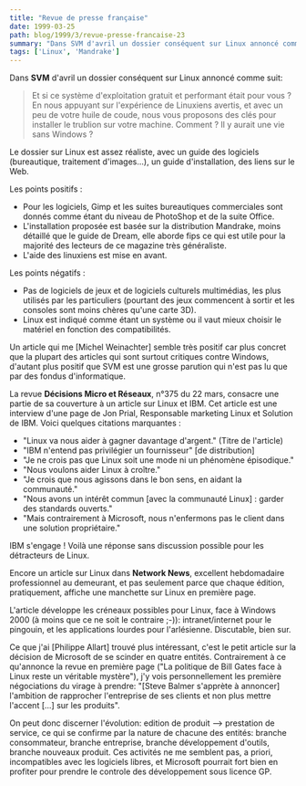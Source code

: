 ```yaml
---
title: "Revue de presse française"
date: 1999-03-25
path: blog/1999/3/revue-presse-francaise-23
summary: "Dans SVM d'avril un dossier conséquent sur Linux annoncé comme suit: Et si ce système d'exploitation gratuit et performant était pour vous."
tags: ['Linux', 'Mandrake']
---
```


<P>
Dans <B>SVM</B> d'avril un dossier conséquent sur Linux annoncé comme suit:
</P>

<BLOCKQUOTE>
Et si ce système d'exploitation gratuit et performant était pour vous ? En nous appuyant sur l'expérience de Linuxiens avertis, et avec un peu de votre huile de coude, nous vous proposons des clés pour installer le trublion sur votre machine. Comment ? Il y aurait une vie sans Windows ?
</BLOCKQUOTE>
<P>Le dossier sur Linux est assez réaliste, avec un guide des
logiciels (bureautique, traitement d'images...), un guide
d'installation, des liens sur le Web.</P>

<P>Les points positifs :</P>

<UL>

<LI>Pour les logiciels, Gimp et les suites bureautiques commerciales
sont donnés comme étant du niveau de PhotoShop et de la suite Office.
<LI>L'installation proposée est basée sur la distribution Mandrake,
moins détaillé que le guide de Dream, elle aborde fips ce qui est utile
pour la majorité des lecteurs de ce magazine très généraliste.
<LI>L'aide des linuxiens est mise en avant.
</UL>

<P>Les points négatifs :</P>

<UL>

<LI>Pas de logiciels de jeux et de logiciels culturels multimédias,
les plus utilisés par les particuliers (pourtant des jeux commencent à
sortir et les consoles sont moins chères qu'une carte 3D).
<LI>Linux est indiqué comme étant un système ou il vaut mieux
choisir le matériel en fonction des compatibilités.
</UL>

<P>Un article qui me [Michel Weinachter] semble très positif car plus
concret que la plupart des articles qui sont surtout critiques contre
Windows, d'autant plus positif que SVM est une grosse parution qui n'est
pas lu que par des fondus d'informatique.</P>

<P>La revue <B>Décisions Micro et Réseaux</B>, n°375 du 22 mars, consacre une
partie de sa couverture à un article sur Linux et IBM. Cet article est
une interview d'une page de Jon Prial, Responsable marketing Linux et
Solution de IBM. Voici quelques citations marquantes :</P>

<UL>

<LI> "Linux va nous aider à gagner davantage d'argent." (Titre de
l'article)
<LI> "IBM n'entend pas privilégier un fournisseur" [de distribution]
<LI> "Je ne crois pas que Linux soit une mode ni un phénomène épisodique."
<LI> "Nous voulons aider Linux à croître."
<LI> "Je crois que nous agissons dans le bon sens, en aidant la
communauté."
<LI> "Nous avons un intérêt commun [avec la communauté Linux] : garder des
standards ouverts."
<LI> "Mais contrairement à Microsoft, nous n'enfermons pas le client dans
une solution propriétaire."
</UL>

<P>IBM s'engage ! Voilà une réponse sans discussion possible pour les
détracteurs de Linux.</P>

<P>Encore un article sur Linux dans <B>Network News</B>, excellent hebdomadaire
professionnel au demeurant, et pas seulement parce que chaque édition,
pratiquement, affiche une manchette sur Linux en première page.</P>

<P>L'article développe les créneaux possibles pour Linux, face à Windows
2000 (à moins que ce ne soit le contraire ;-)):  intranet/internet pour
le pingouin, et les applications lourdes pour l'arlésienne. Discutable,
bien sur.</P>

<P>Ce que j'ai [Philippe Allart]  trouvé plus intéressant, c'est le
petit article sur la décision de Microsoft de se scinder en quatre
entités. Contrairement à ce qu'annonce la revue en première page ("La
politique de Bill Gates face à Linux reste un véritable mystère"),
j'y vois personnellement les première négociations du virage à prendre:
"[Steve Balmer s'apprète à annoncer] l'ambition de rapprocher l'entreprise
de ses clients et non plus mettre l'accent [...] sur les produits".</P>

<P>On peut donc discerner l'évolution: edition de produit --&gt;
prestation de service, ce qui se confirme par la nature de chacune des
entités: branche consommateur, branche entreprise, branche développement
d'outils, branche nouveaux produit. Ces activités ne me semblent pas,
a priori, incompatibles avec les logiciels libres, et Microsoft pourrait
fort bien en profiter pour prendre le controle des développement sous
licence GP.</P>


